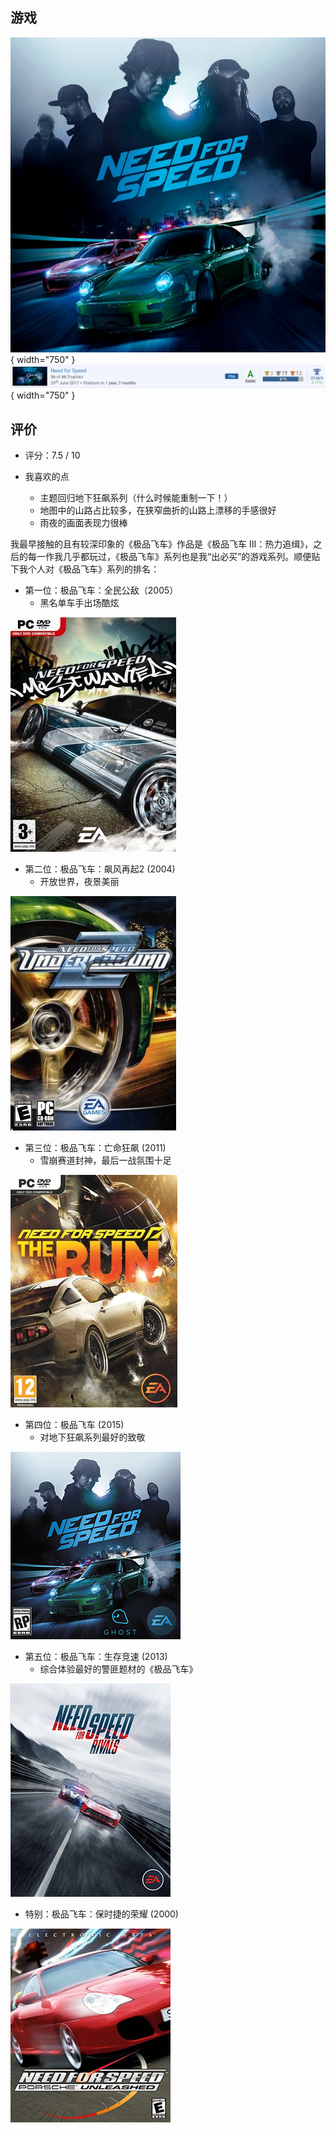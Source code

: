 ## 游戏
![image](nfs1.jpg){ width="750" }
![image](nfs.png){ width="750" } 

## 评价

* 评分：7.5 / 10

* 我喜欢的点
    - 主题回归地下狂飙系列（什么时候能重制一下！）
    - 地图中的山路占比较多，在狭窄曲折的山路上漂移的手感很好
    - 雨夜的画面表现力很棒

我最早接触的且有较深印象的《极品飞车》作品是《极品飞车 III：热力追缉》，之后的每一作我几乎都玩过，《极品飞车》系列也是我“出必买”的游戏系列。顺便贴下我个人对《极品飞车》系列的排名：

* 第一位：极品飞车：全民公敌（2005）
    - 黑名单车手出场酷炫

![image](Need_for_speed_most_wanted.jpg)

* 第二位：极品飞车：飙风再起2 (2004)
    - 开放世界，夜景美丽

![image](Need_for_Speed_Underground_2.jpg)

* 第三位：极品飞车：亡命狂飙 (2011)
    - 雪崩赛道封神，最后一战氛围十足

![image](極速快感：亡命天涯.jpg)

* 第四位：极品飞车 (2015)
    - 对地下狂飙系列最好的致敬

![image](Need_for_Speed_2015.jpg)

* 第五位：极品飞车：生存竞速 (2013)
    - 综合体验最好的警匪题材的《极品飞车》

![image](Need_for_Speed_Rivals_cover.jpg)

* 特别：极品飞车：保时捷的荣耀 (2000)

![image](Need_for_Speed_-_Porsche_Unleashed_Coverart.png)